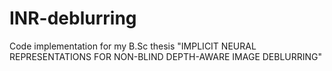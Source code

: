 # INR-deblurring
Code implementation for my B.Sc thesis "IMPLICIT NEURAL REPRESENTATIONS FOR NON-BLIND DEPTH-AWARE IMAGE DEBLURRING"

